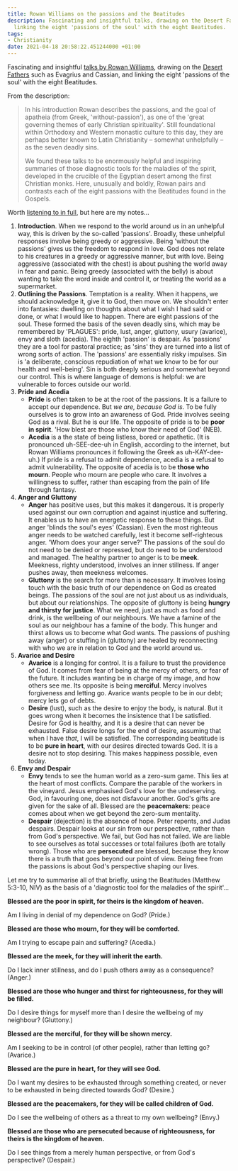 ```yaml
---
title: Rowan Williams on the passions and the Beatitudes
description: Fascinating and insightful talks, drawing on the Desert Fathers, and
  linking the eight 'passions of the soul' with the eight Beatitudes.
tags:
- Christianity
date: 2021-04-18 20:58:22.451244000 +01:00
---
```

Fascinating and insightful [talks by Rowan Williams](https://mucknellabbey.org.uk/apatheia-and-the-passions-talks-by-rowan-williams/), drawing on the [Desert Fathers](https://en.wikipedia.org/wiki/Desert_Fathers) such as Evagrius and Cassian, and linking the eight 'passions of the soul' with the eight Beatitudes.

From the description:

> In his introduction Rowan describes the passions, and the goal of apatheia (from Greek, 'without-passion'), as one of the 'great governing themes of early Christian spirituality'. Still foundational within Orthodoxy and Western monastic culture to this day, they are perhaps better known to Latin Christianity – somewhat unhelpfully – as the seven deadly sins.
>
> We found these talks to be enormously helpful and inspiring summaries of those diagnostic tools for the maladies of the spirit, developed in the crucible of the Egyptian desert among the first Christian monks. Here, unusually and boldly, Rowan pairs and contrasts each of the eight passions with the Beatitudes found in the Gospels.

Worth [listening to in full](https://mucknellabbey.org.uk/apatheia-and-the-passions-talks-by-rowan-williams/), but here are my notes...

1. **Introduction**. When we respond to the world around us in an unhelpful way, this is driven by the so-called 'passions'. Broadly, these unhelpful responses involve being greedy or aggressive. Being 'without the passions' gives us the freedom to respond in love. God does not relate to his creatures in a greedy or aggressive manner, but with love. Being aggressive (associated with the chest) is about pushing the world away in fear and panic. Being greedy (associated with the belly) is about wanting to take the word inside and control it, or treating the world as a supermarket.
2. **Outlining the Passions**. Temptation is a reality. When it happens, we should acknowledge it, give it to God, then move on. We shouldn't enter into fantasies: dwelling on thoughts about what I wish I had said or done, or what I would like to happen. There are eight passions of the soul. These formed the basis of the seven deadly sins, which may be remembered by 'PLAGUES': pride, lust, anger, gluttony, usury (avarice), envy and sloth (acedia). The eighth 'passion' is despair. As 'passions' they are a tool for pastoral practice; as 'sins' they are turned into a list of wrong sorts of action. The 'passions' are essentially risky impulses. Sin is 'a deliberate, conscious repudiation of what we know to be for our health and well-being'. Sin is both deeply serious and somewhat beyond our control. This is where language of demons is helpful: we are vulnerable to forces outside our world.
3. **Pride and Acedia**
   * **Pride** is often taken to be at the root of the passions. It is a failure to accept our dependence. But _we are, because God is_. To be fully ourselves is to grow into an awareness of God. Pride involves seeing God as a rival. But he is our life. The opposite of pride is to be **poor in spirit**. 'How blest are those who know their need of God' (NEB).
   * **Acedia** is a the state of being listless, bored or apathetic. (It is pronounced uh-SEE-dee-uh in English, according to the internet, but Rowan Williams pronounces it following the Greek as uh-KAY-dee-uh.) If pride is a refusal to admit dependence, acedia is a refusal to admit vulnerability. The opposite of acedia is to be **those who mourn**. People who mourn are people who care. It involves a willingness to suffer, rather than escaping from the pain of life through fantasy.
4. **Anger and Gluttony**
   * **Anger** has positive uses, but this makes it dangerous. It is properly used against our own corruption and against injustice and suffering. It enables us to have an energetic response to these things. But anger 'blinds the soul's eyes' (Cassian). Even the most righteous anger needs to be watched carefully, lest it become self-righteous anger. 'Whom does your anger serve?' The passions of the soul do not need to be denied or repressed, but do need to be understood and managed. The healthy partner to anger is to be **meek**. Meekness, righty understood, involves an inner stillness. If anger pushes away, then meekness welcomes.
   * **Gluttony** is the search for more than is necessary. It involves losing touch with the basic truth of our dependence on God as created beings. The passions of the soul are not just about us as individuals, but about our relationships. The opposite of gluttony is being **hungry and thirsty for justice**. What we need, just as much as food and drink, is the wellbeing of our neighbours. We have a famine of the soul as our neighbour has a famine of the body. This hunger and thirst allows us to become what God wants. The passions of pushing away (anger) or stuffing in (gluttony) are healed by reconnecting with who we are in relation to God and the world around us.
5. **Avarice and Desire**
   * **Avarice** is a longing for control. It is a failure to trust the providence of God. It comes from fear of being at the mercy of others, or fear of the future. It includes wanting be in charge of my image, and how others see me. Its opposite is being **merciful**. Mercy involves forgiveness and letting go. Avarice wants people to be in our debt; mercy lets go of debts.
   * **Desire** (lust), such as the desire to enjoy the body, is natural. But it goes wrong when it becomes the insistence that I be satisfied. Desire for God is healthy, and it is a desire that can never be exhausted. False desire longs for the end of desire, assuming that when I have _that_, I will be satisfied. The corresponding beatitude is to be **pure in heart**, with our desires directed towards God. It is a desire not to stop desiring. This makes happiness possible, even today.
6. **Envy and Despair**
   * **Envy** tends to see the human world as a zero-sum game. This lies at the heart of most conflicts. Compare the parable of the workers in the vineyard. Jesus emphasised God's love for the undeserving. God, in favouring one, does not disfavour another. God's gifts are given for the sake of all. Blessed are the **peacemakers**: peace comes about when we get beyond the zero-sum mentality.
   * **Despair** (dejection) is the absence of hope. Peter repents, and Judas despairs. Despair looks at our sin from our perspective, rather than from God's perspective. We fail, but God has not failed. We are liable to see ourselves as total successes or total failures (both are totally wrong). Those who are **persecuted** are blessed, because they know there is a truth that goes beyond our point of view. Being free from the passions is about God's perspective shaping our lives.

Let me try to summarise all of that briefly, using the Beatitudes (Matthew 5:3-10, NIV) as the basis of a 'diagnostic tool for the maladies of the spirit'...

**Blessed are the poor in spirit, for theirs is the kingdom of heaven.**

Am I living in denial of my dependence on God? (Pride.)

**Blessed are those who mourn, for they will be comforted.**

Am I trying to escape pain and suffering? (Acedia.)

**Blessed are the meek, for they will inherit the earth.**

Do I lack inner stillness, and do I push others away as a consequence? (Anger.)

**Blessed are those who hunger and thirst for righteousness, for they will be filled.**

Do I desire things for myself more than I desire the wellbeing of my neighbour? (Gluttony.)

**Blessed are the merciful, for they will be shown mercy.**

Am I seeking to be in control (of other people), rather than letting go? (Avarice.)

**Blessed are the pure in heart, for they will see God.**

Do I want my desires to be exhausted through something created, or never to be exhausted in being directed towards God? (Desire.)

**Blessed are the peacemakers, for they will be called children of God.**

Do I see the wellbeing of others as a threat to my own wellbeing? (Envy.)

**Blessed are those who are persecuted because of righteousness, for theirs is the kingdom of heaven.**

Do I see things from a merely human perspective, or from God's perspective? (Despair.)
